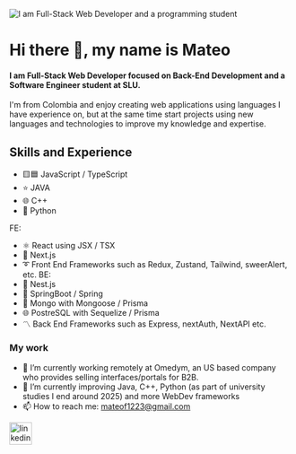 ![I am Full-Stack Web Developer and a programming student](https://i.imgur.com/q9AploC.jpeg)
# Hi there 👋, my name is Mateo
#### I am Full-Stack Web Developer focused on Back-End Development and a Software Engineer student at SLU.

I'm from Colombia and enjoy creating web applications using languages I have experience on, but at the same time start projects using new languages and technologies to improve my knowledge and expertise.

## Skills and Experience

* 🟨🟦 JavaScript / TypeScript
* ⭐ JAVA
* 🌐 C++
* 🌌 Python
  
FE: 
* ⚛️ React using JSX / TSX
* 💠 Next.js
* ➰ Front End Frameworks such as Redux, Zustand, Tailwind, sweerAlert, etc.
BE:
* 💢 Nest.js
* 🌱 SpringBoot / Spring
* 🍃 Mongo with Mongoose / Prisma
* 🌐 PostreSQL with Sequelize / Prisma
* 〽️ Back End Frameworks such as Express, nextAuth, NextAPI etc.

### My work

- 🔭 I’m currently working remotely at Omedym, an US based company who provides selling interfaces/portals for B2B.
- 🌱 I’m currently improving Java, C++, Python (as part of university studies I end around 2025) and more WebDev frameworks
- 📫 How to reach me: mateof1223@gmail.com

[<img src='https://cdn.jsdelivr.net/npm/simple-icons@3.0.1/icons/linkedin.svg' alt='linkedin' height='40'>](https://www.linkedin.com/in/mateo-felipe-guerrero-espinosa-6262842a3/)  
